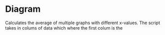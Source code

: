 # Diagram
Calculates the average of multiple graphs with different x-values.
The script takes in colums of data which where the first colum is the 

